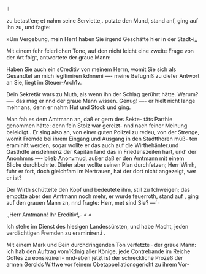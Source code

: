II

zu betast’en; et nahm seine Serviette,. putzte den Mund,
stand anf, ging auf ihn zu, und fagte:

»Um Vergebung, mein Herr! haben Sie irgend Geschäfte
hier in der Stadt-i,,

Mit einem fehr feierlichen Tone, auf den nicht leicht eine
zweite Frage von der Art folgt, antwortete der graue Mann:

Haben Sie auch ein sCreditiv von meinem Herrn, womit
Sie sich als Gesandtet an mich legitimiren kdnneni —- meine
Befugniß zu diefer Antwort an Sie, liegt im Steuer-Arch1v.

Dein Sekretär wars zu Muth, als wenn ihn der Schlag
gerührt hätte. Warum? —- das mag er nnd der graue Mann
wissen. Genug! —- er hielt nicht lange mehr ans, denn er
nahm Hut und Stock und ging.

Man fah es dem Amtmann an, daß er gern des Sekte-
täts Parthie genommen hätte: denn fein Stolz war gereizt-
nnd nach feiner Meinung beleidigt.. Er sing also an, von
einer guten Polizei zu redeu, von der Strenge, womit Fremde
bei ihrem Eingang und Ausgang in den Stadtthoren müß-
ten eraminitt werden, sogar wollte er das auch auf die
Wirthehänfer.und Gasthdfe ansdehnenz der Kapitän fand
das in Friedenszeiten hart, und’ der Anonhmns —- blieb
Anonvmud, außer daß er den Amtmann mit einem Blicke
durchbohrte. Diefer aber wollte seinen Plan durchfetzen; Herr
Wirrh, fuhr er fort, doch gleichfam im Nertrauen, hat
der dort nicht angezeigt, wer er ist?

Der Wirth schüttelte den Kopf und bedeutete ihm, still
zu fchweigen; das empdtte aber den Amtmann noch mehr,
er wurde feuerroth, stand auf , ging auf den grauen Mann
zn, nnd fragte: Herr, met sind Sie? —’ ·

,,Herr Amtmann! Ihr Ereditiv!,- « «

Ich stehe im Dienst des hiesigen Landessürsten, und habe
Macht, jeden verdächtigen Fremden zu eraminiren.i .

Mit einem Mark und Bein durchdringenden Ton verfetzte ·
der graue Mann: ich hab den Auftrag vom’Kdnig aller
Könige, jede Contrebande im Reiche Gottes zu eonsiezireri-
nnd-eben jetzt ist der schreckliche Prozeß der armen Gerolds
Wittwe vor feinem Obetappellationsgericht zu ihrem Vor-

